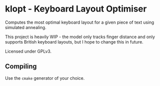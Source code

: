 # klopt - Keyboard Layout Optimiser

Computes the most optimal keyboard layout for a given piece of text using simulated annealing.

This project is heavily WIP - the model only tracks finger distance and only supports British keyboard layouts, but I hope to change this in future.

Licensed under GPLv3.

## Compiling

Use the `cmake` generator of your choice.
